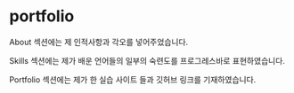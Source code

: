 # portfolio

About 섹션에는 제 인적사항과 각오를 넣어주었습니다.

Skills 섹션에는 제가 배운 언어들의 일부의 숙련도를 프로그레스바로 표현하였습니다.  

Portfolio 섹션에는 제가 한 실습 사이트 들과 깃허브 링크를 기재하였습니다.

